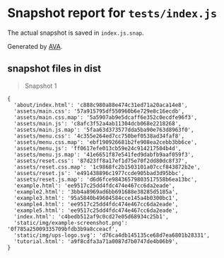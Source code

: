 # Snapshot report for `tests/index.js`

The actual snapshot is saved in `index.js.snap`.

Generated by [AVA](https://ava.li).

## snapshot files in dist

> Snapshot 1

    {
      'about/index.html': 'c888c980a88e474c31ed71a20aca14e8',
      'assets/main.css': '57a915795df550960b6e729e8c16ecdb',
      'assets/main.css.map': '5a5907ab9e5dcaff6e352c0ecdfe96f3',
      'assets/main.js': 'c8afc3f52a4ab11304dcb068e2218268',
      'assets/main.js.map': '5faa63d373577dda5ba90e763d8963f0',
      'assets/menu.css': '4c355e264ed7cc750bef0538ad34faf8',
      'assets/menu.css.map': 'ebf190926681b2fe908ea2cebb3bb6ce',
      'assets/menu.js': 'ff0617efe013cb59e24c914217504b4d',
      'assets/menu.js.map': '41e6651f87e541fed9dabfb9aaf059f3',
      'assets/reset.css': '87d23ff8a17ef1d75e70f2dd80dc8f37',
      'assets/reset.css.map': '1c9868fc2b1503101a07ccf843872b2e',
      'assets/reset.js': 'e491438896c1977ccde905bad3d95bbc',
      'assets/reset.js.map': 'd6d6fce98436579803517558b6ea13bc',
      'example.html': 'ee9517c25dd4fdc474e467cc6da2eade',
      'example2.html': '3bb4a8969ad6bb691688e38285d5185a',
      'example3.html': '95a5840b49604584cce145a4b0300bc1',
      'example4.html': 'ee9517c25dd4fdc474e467cc6da2eade',
      'example5.html': 'ee9517c25dd4fdc474e467cc6da2eade',
      'index.html': 'c4bedb512af9c0cd27e05d68934c25b1',
      'static/img/example-screenshot.png': '0f785a25009335709bfdb3b9a8cceacf',
      'static/img/ups-logo.svg': 'd76ca4db145135ce68d7ea6801b28331',
      'tutorial.html': 'a9f8cdfa3a71a0087d7b0747de4b06b9',
    }
